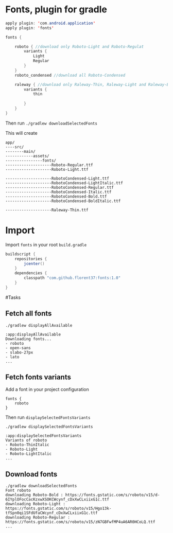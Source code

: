# Fonts, plugin for gradle

```java
apply plugin: 'com.android.application'
apply plugin: 'fonts'

fonts {

    roboto { //download only Roboto-Light and Roboto-Regulat
        variants {
            Light
            Regular
        }
    }
    roboto_condensed //download all Roboto-Condensed

    raleway { //download only Raleway-Thin, Raleway-Light and Raleway-Bold
        variants {
            thin
           
        }
    }
}
```

Then run `./gradlew downloadSelectedFonts`

This will create

```
app/
----src/
--------main/
------------assets/
----------------fonts/
--------------------Roboto-Regular.ttf
--------------------Roboto-Light.ttf

--------------------RobotoCondensed-Light.ttf
--------------------RobotoCondensed-LightItalic.ttf
--------------------RobotoCondensed-Regular.ttf
--------------------RobotoCondensed-Italic.ttf
--------------------RobotoCondensed-Bold.ttf
--------------------RobotoCondensed-BoldItalic.ttf

--------------------Raleway-Thin.ttf
```


# Import

Import `fonts` in your root `build.gradle`

```java 
buildscript {
    repositories {
        jcenter()
    }
    dependencies {
        classpath "com.github.florent37:fonts:1.0"
    }
}
```


#Tasks

## Fetch all fonts

```
./gradlew displayAllAvailable

:app:displayAllAvailable
Downloading fonts...
- roboto
- open-sans
- slabo-27px
- lato
...
```

## Fetch fonts variants

Add a font in your project configuration
```
fonts {
    roboto
}
```

Then run `displaySelectedFontsVariants`

```
./gradlew displaySelectedFontsVariants

:app:displaySelectedFontsVariants
Variants of roboto
- Roboto-ThinItalic
- Roboto-Light
- Roboto-LightItalic
...
```

## Download fonts

```
./gradlew downloadSelectedFonts
Font roboto
downloading Roboto-Bold : https://fonts.gstatic.com/s/roboto/v15/d-6IYplOFocCacKzxwXSOKCWcynf_cDxXwCLxiixG1c.ttf
downloading Roboto-Light : https://fonts.gstatic.com/s/roboto/v15/Hgo13k-tfSpn0qi1SFdUfaCWcynf_cDxXwCLxiixG1c.ttf
downloading Roboto-Regular : https://fonts.gstatic.com/s/roboto/v15/zN7GBFwfMP4uA6AR0HCoLQ.ttf
...



